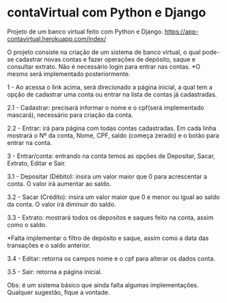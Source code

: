 # contaVirtual com Python e Django

Projeto de um banco virtual feito com Python e Django.
https://app-contavirtual.herokuapp.com/index/

O projeto consiste na criação de um sistema de banco virtual, o qual pode-se cadastrar novas contas e fazer operações de depósito, saque e consultar extrato.
Não é necessário login para entrar nas contas. *O mesmo será implementado posteriormente.

1 - Ao acessa o link acima, será direcionado a página inicial, a qual tem a opção de cadastrar uma conta ou entrar na lista de contas já cadastradas.

2.1 - Cadastrar: precisará informar o nome e o cpf(será implementado mascará), necessário para criação da conta.

2.2 - Entrar: irá para página com todas contas cadastradas. Em cada linha mostrará o Nº da conta, Nome, CPF, saldo (começa zerado) e o botão para entrar na conta.

3 - Entrar/conta: entrando na conta temos as opções de Depositar, Sacar, Extrato, Editar e Sair.

3.1 - Depositar (Débito): insira um valor maior que 0 para acrescentar a conta. O valor irá aumentar ao saldo.

3.2 - Sacar (Crédito): insira um valor maior que 0 e menor ou igual ao saldo da conta. O valor irá diminuir do saldo.

3.3 - Extrato: mostrará todos os depositos e saques feito na conta, assim como o saldo.

*Falta implementar o filtro de depósito e saque, assim como a data das transações e o saldo anterior.

3.4 - Editar: retorna os campos nome e o cpf para alterar os dados conta.

3.5 - Sair: retorna a página inicial.


Obs: é um sistema básico que ainda falta algumas implementações. Qualquer sugestão, fique a vontade.
